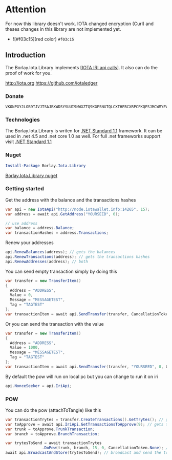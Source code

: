 
# Attention
For now this library doesn't work. IOTA changed encryption (Curl) and theses changes in this library are not implemented yet.
- ![#f03c15](red color) `#f03c15`

## Introduction

The Borlay.Iota.Library implements [[IOTA IRI api calls]](https://github.com/iotaledger/wiki/blob/master/api-proposal.md).
It also can do the proof of work for you.

http://iota.org
https://github.com/iotaledger

### Donate

```iota
VKONPGYJLOB9TJVJTSAJBXWDSYSUUI9NWXZTQ9KGFSNXTQLCXTHFBCXRPCFKQFSJMCWMYEW9BAUXAMRYQSYV9FIRUP
```

### Technologies

The Borlay.Iota.Library is writen for [.NET Standard 1.1](https://docs.microsoft.com/en-us/dotnet/standard/net-standard) framework. It can be used in .net 4.5 and .net core 1.0 as well. For full .net frameworks support visit [.NET Standard 1.1](https://docs.microsoft.com/en-us/dotnet/standard/net-standard)


### Nuget

```PowerShell
Install-Package Borlay.Iota.Library
```
[Borlay.Iota.Library nuget](https://www.nuget.org/packages/Borlay.Iota.Library/)

### Getting started

Get the address with the balance and the transactions hashes
```cs
var api = new IotaApi("http://node.iotawallet.info:14265", 15);
var address = await api.GetAddress("YOURSEED", 0);

// use address
var balance = address.Balance;
var transactionHashes = address.Transactions;
```

 Renew your addresses
 ```cs
api.RenewBalances(address); // gets the balances
api.RenewTransactions(address); // gets the transactions hashes
api.RenewAddresses(address); // both
```

You can send empty transaction simply by doing this
```cs
var transfer = new TransferItem()
{
  Address = "ADDRESS",
  Value = 0,
  Message = "MESSAGETEST",
  Tag = "TAGTEST"
};
var transactionItem = await api.SendTransfer(transfer, CancellationToken.None);
```

Or you can send the transaction with the value
```cs
var transfer = new TransferItem()
{
  Address = "ADDRESS",
  Value = 1000,
  Message = "MESSAGETEST",
  Tag = "TAGTEST"
};
var transactionItem = await api.SendTransfer(transfer, "YOURSEED", 0, CancellationToken.None);
```
By default the pow will run on local pc but you can change to run it on iri
```cs
api.NonceSeeker = api.IriApi;
```

### POW

You can do the pow (attachToTangle) like this
```cs
var transactionTrytes = transfer.CreateTransactions().GetTrytes(); // gets transactions from transfer and then trytes
var toApprove = await api.IriApi.GetTransactionsToApprove(9); // gets transactions to approve
var trunk = toApprove.TrunkTransaction;
var branch = toApprove.BranchTransaction;

var trytesToSend = await transactionTrytes
                .DoPow(trunk, branch, 15, 0, CancellationToken.None); // do the pow
await api.BroadcastAndStore(trytesToSend); // broadcast and send the trytes
```
